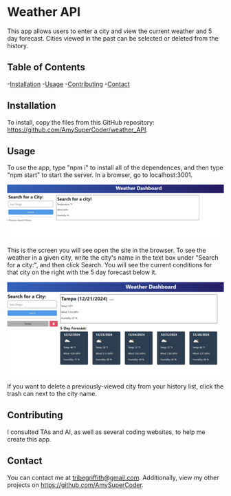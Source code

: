 # Weather API
This app allows users to enter a city and view the current weather and 5 day forecast. Cities viewed in the past can be selected or deleted from the history.

## Table of Contents
-[Installation](#installation)
-[Usage](#usage)
-[Contributing](#contributing)
-[Contact](#contact)

## Installation
To install, copy the files from this GitHub repository: https://github.com/AmySuperCoder/weather_API.

## Usage
To use the app, type "npm i" to install all of the dependences, and then type "npm start" to start the server. In a browser, go to localhost:3001.

![alt text](./images/Opening_screen.png)

This is the screen you will see open the site in the browser. To see the weather in a given city, write the city's name in the text box under "Search for a city:", and then click Search. You will see the current conditions for that city on the right with the 5 day forecast below it. 

![alt text](./images/One_city.png)

If you want to delete a previously-viewed city from your history list, click the trash can next to the city name.

## Contributing
I consulted TAs and AI, as well as several coding websites, to help me create this app.

## Contact

You can contact me at tribegriffith@gmail.com. Additionally, view my other projects on https://github.com/AmySuperCoder.


